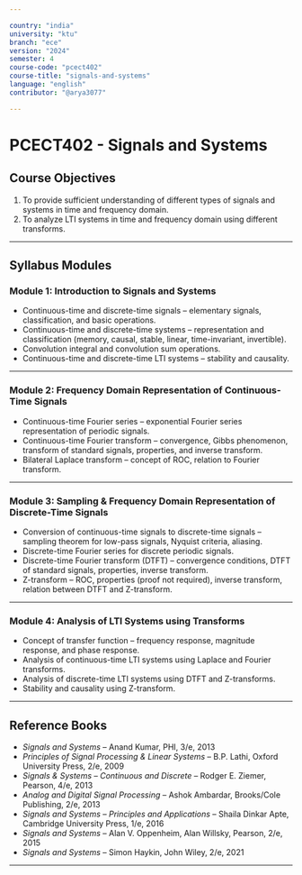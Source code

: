 ```yaml
---

country: "india"
university: "ktu"
branch: "ece"
version: "2024"
semester: 4
course-code: "pcect402"
course-title: "signals-and-systems"
language: "english"
contributor: "@arya3077"

---
```


# PCECT402 - Signals and Systems

## Course Objectives

1. To provide sufficient understanding of different types of signals and systems in time and frequency domain.  
2. To analyze LTI systems in time and frequency domain using different transforms.  

---

## Syllabus Modules

### Module 1: Introduction to Signals and Systems
- Continuous-time and discrete-time signals – elementary signals, classification, and basic operations.  
- Continuous-time and discrete-time systems – representation and classification (memory, causal, stable, linear, time-invariant, invertible).  
- Convolution integral and convolution sum operations.  
- Continuous-time and discrete-time LTI systems – stability and causality.  

---

### Module 2: Frequency Domain Representation of Continuous-Time Signals
- Continuous-time Fourier series – exponential Fourier series representation of periodic signals.  
- Continuous-time Fourier transform – convergence, Gibbs phenomenon, transform of standard signals, properties, and inverse transform.  
- Bilateral Laplace transform – concept of ROC, relation to Fourier transform.  

---

### Module 3: Sampling & Frequency Domain Representation of Discrete-Time Signals
- Conversion of continuous-time signals to discrete-time signals – sampling theorem for low-pass signals, Nyquist criteria, aliasing.  
- Discrete-time Fourier series for discrete periodic signals.  
- Discrete-time Fourier transform (DTFT) – convergence conditions, DTFT of standard signals, properties, inverse transform.  
- Z-transform – ROC, properties (proof not required), inverse transform, relation between DTFT and Z-transform.  

---

### Module 4: Analysis of LTI Systems using Transforms
- Concept of transfer function – frequency response, magnitude response, and phase response.  
- Analysis of continuous-time LTI systems using Laplace and Fourier transforms.  
- Analysis of discrete-time LTI systems using DTFT and Z-transforms.  
- Stability and causality using Z-transform.  

---

## Reference Books

- *Signals and Systems* – Anand Kumar, PHI, 3/e, 2013  
- *Principles of Signal Processing & Linear Systems* – B.P. Lathi, Oxford University Press, 2/e, 2009  
- *Signals & Systems – Continuous and Discrete* – Rodger E. Ziemer, Pearson, 4/e, 2013  
- *Analog and Digital Signal Processing* – Ashok Ambardar, Brooks/Cole Publishing, 2/e, 2013  
- *Signals and Systems – Principles and Applications* – Shaila Dinkar Apte, Cambridge University Press, 1/e, 2016  
- *Signals and Systems* – Alan V. Oppenheim, Alan Willsky, Pearson, 2/e, 2015  
- *Signals and Systems* – Simon Haykin, John Wiley, 2/e, 2021  

---

